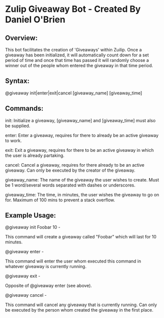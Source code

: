 # Zulip Giveaway Bot - Created By Daniel O'Brien


## Overview:

This bot facilitates the creation of 'Giveaways' within Zuilip. Once a giveaway has been initialized, it will automatically count down for a set period of time and once that time has passed it will randomly choose a winner out of the people whom entered the giveaway in that time period.


## Syntax:

@giveaway init|enter|exit|cancel [giveaway_name] [giveaway_time]


## Commands:

init: Initialize a giveaway, [giveaway_name] and [giveaway_time] must also be supplied.

enter: Enter a giveaway, requires for there to already be an active giveaway to work.

exit: Exit a giveaway, requires for there to be an active giveaway in which the user is already partaking.

cancel: Cancel a giveaway, requires for there already to be an active giveaway. Can only be executed by the creator of the giveaway.


giveaway_name: The name of the giveaway the user wishes to create.
Must be 1 word/several words separated with dashes or underscores.


giveaway_time: The time, in minutes, the user wishes the giveaway to
go on for. Maximum of 100 mins to prevent a stack overflow.


## Example Usage:

@giveaway init Foobar 10 -

This command will create a giveaway called "Foobar" which will last for 10 minutes.


@giveaway enter -

This command will enter the user whom executed this command in whatever giveaway is currently running.


@giveaway exit -

Opposite of @giveaway enter (see above).


@giveaway cancel -

This command will cancel any giveaway that is currently running. Can  only be executed by the person whom created the giveaway in the first place.